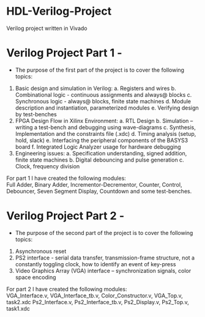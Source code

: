 # HDL-Verilog-Project
Verilog project written in Vivado

# Verilog Project Part 1 - 

* The purpose of the first part of the project is to cover the following topics:

1. Basic design and simulation in Verilog:
	a. Registers and wires
	b. Combinational logic - continuous assignments and always@ blocks
	c. Synchronous logic - always@ blocks, finite state machines
	d. Module description and instantiation, parameterized modules
	e. Verifying design by test-benches
2. FPGA Design Flow in Xilinx Environment:
	a. RTL Design 
	b. Simulation – writing a test-bench and debugging using wave-diagrams
	c. Synthesis, Implementation and the constraints file (.xdc)
	d. Timing analysis (setup, hold, slack)
	e. Interfacing the peripheral components of the BASYS3 board
	f. Integrated Logic Analyzer usage for hardware debugging
3. Engineering issues:
	a. Specification understanding, signed addition, finite state machines
	b. Digital debouncing and pulse generation
	c. Clock, frequency division

For part 1 I have created the following modules:  
Full Adder, Binary Adder, Incrementor-Decrementor, Counter, 
Control, Debouncer, Seven Segment Display, Countdown and some test-benches. 


# Verilog Project Part 2 - 

* The purpose of the second part of the project is to cover the following topics:

1. Asynchronous reset
2. PS2 interface - serial data transfer, transmission-frame structure, not a constantly toggling clock, how to identify an event of key-press
3. Video Graphics Array (VGA) interface – synchronization signals, color space encoding

For part 2 I have created the following modules:  
VGA_Interface.v, VGA_Interface_tb.v, Color_Constructor.v, VGA_Top.v, task2.xdc
Ps2_Interface.v, Ps2_Interface_tb.v, Ps2_Display.v, Ps2_Top.v, task1.xdc
